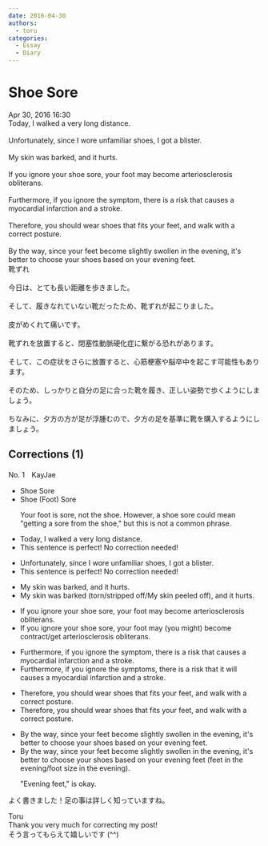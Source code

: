 ```yaml
---
date: 2016-04-30
authors:
  - toru
categories:
  - Essay
  - Diary
---
```


<h1 id="subject_show">Shoe Sore</h1>
<div class="date">Apr 30, 2016 16:30</div>
<div id="post"><div id="body_show_ori">
Today, I walked a very long distance.<br/><br/>Unfortunately, since I wore unfamiliar shoes, I got a blister.<br/><br/>My skin was barked, and it hurts.<br/><br/>If you ignore your shoe sore, your foot may become arteriosclerosis obliterans.<br/><br/>Furthermore, if you ignore the symptom, there is a risk that causes a myocardial infarction and a stroke.<br/><br/>Therefore, you should wear shoes that fits your feet, and walk with a correct posture.<br/><br/>By the way, since your feet become slightly swollen in the evening, it's better to choose your shoes based on your evening feet.
</div></div>

<!-- more -->

<div id="post_ja"><div id="body_show_mo">
靴ずれ<br/><br/>今日は、とても長い距離を歩きました。<br/><br/>そして、履きなれていない靴だったため、靴ずれが起こりました。<br/><br/>皮がめくれて痛いです。<br/><br/>靴ずれを放置すると、閉塞性動脈硬化症に繋がる恐れがあります。<br/><br/>そして、この症状をさらに放置すると、心筋梗塞や脳卒中を起こす可能性もあります。<br/><br/>そのため、しっかりと自分の足に合った靴を履き、正しい姿勢で歩くようにしましょう。<br/><br/>ちなみに、夕方の方が足が浮腫むので、夕方の足を基準に靴を購入するようにしましょう。
</div></div>

## Corrections (1)
<div id="block"><div class="first_name"> No. 1　<span class="just_name">KayJae</span></div><div id="block2">
<ul class="correction_field">
<li class="incorrect">Shoe Sore</li>
<li class="corrected correct">
Shoe <span class="f_blue">(Foot) </span>Sore
<p class="correction_comment">Your foot is sore, not the shoe. However, a shoe sore could mean "getting a sore from the shoe," but this is not a common phrase.</p>
</li>
</ul>
<ul class="correction_field">
<li class="incorrect">Today, I walked a very long distance.</li>
<li class="corrected perfect">This sentence is perfect! No correction needed!</li>
</ul>
<ul class="correction_field">
<li class="incorrect">Unfortunately, since I wore unfamiliar shoes, I got a blister.</li>
<li class="corrected perfect">This sentence is perfect! No correction needed!</li>
</ul>
<ul class="correction_field">
<li class="incorrect">My skin was barked, and it hurts.</li>
<li class="corrected correct">
My skin was barked<span class="f_blue"> (torn/stripped off/My skin peeled off)</span>, and it hurts.
</li>
</ul>
<ul class="correction_field">
<li class="incorrect">If you ignore your shoe sore, your foot may become arteriosclerosis obliterans.</li>
<li class="corrected correct">
If you ignore your shoe sore, your foot may<span class="f_blue"> (you might)</span> <span class="sline">become</span> <span class="f_blue">contract/get </span>arteriosclerosis obliterans.
</li>
</ul>
<ul class="correction_field">
<li class="incorrect">Furthermore, if you ignore the symptom, there is a risk that causes a myocardial infarction and a stroke.</li>
<li class="corrected correct">
Furthermore, if you ignore the symptom<span class="f_blue">s</span>, there is a risk that <span class="f_blue">it will </span>cause<span class="sline">s</span> <span class="sline">a</span> myocardial infarction and <span class="sline">a</span> stroke.
</li>
</ul>
<ul class="correction_field">
<li class="incorrect">Therefore, you should wear shoes that fits your feet, and walk with a correct posture.</li>
<li class="corrected correct">
Therefore, you should wear shoes that fit<span class="sline">s</span> your feet, and walk with a correct posture.
</li>
</ul>
<ul class="correction_field">
<li class="incorrect">By the way, since your feet become slightly swollen in the evening, it's better to choose your shoes based on your evening feet.</li>
<li class="corrected correct">
By the way, since your feet become slightly swollen in the evening, it's better to choose your shoes based on your <span class="f_blue">evening feet (feet in the evening/foot size in the evening)</span>.
<p class="correction_comment">"Evening feet," is okay.</p>
</li>
</ul>
<p class="comment_small">
 よく書きました！足の事は詳しく知っていますね。
</p>

</div><div class="name"><span class="just_name">Toru</span><br>
Thank you very much for correcting my post!<br/>そう言ってもらえて嬉しいです (^^)
</div>
</div>
